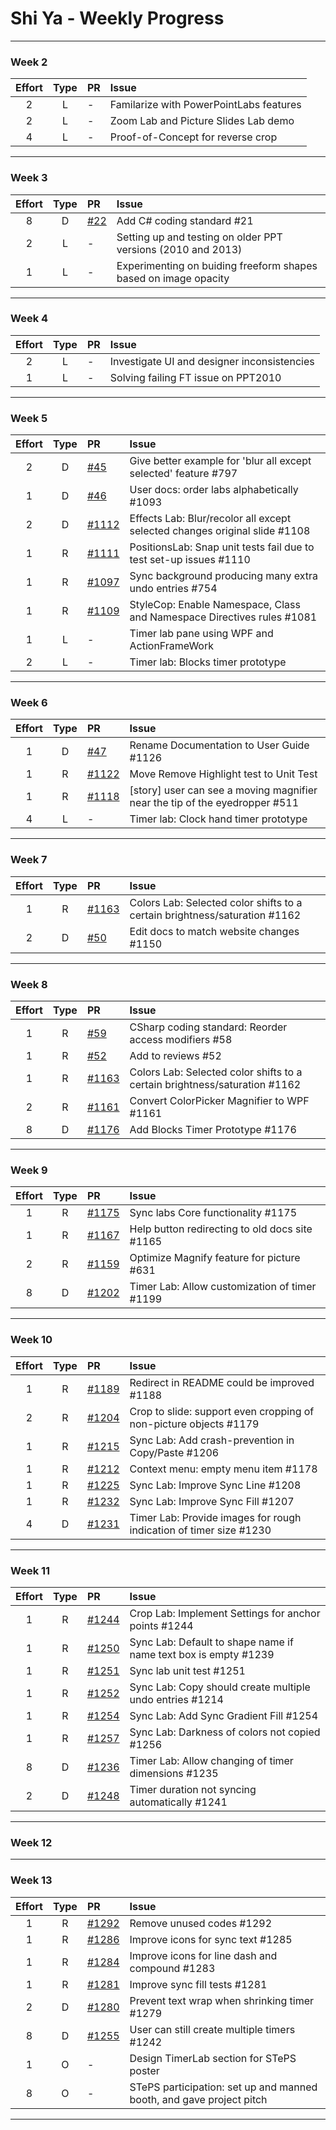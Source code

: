 # Shi Ya - Weekly Progress

---

### Week 2

Effort| Type | PR | Issue
:----:|:----:|:-----------|:------
2 | L | - | Familarize with PowerPointLabs features
2 | L | - | Zoom Lab and Picture Slides Lab demo
4 | L | - | Proof-of-Concept for reverse crop

---
### Week 3

Effort| Type | PR | Issue
:----:|:----:|:-----------|:------
 8 | D | [#22](https://github.com/oss-generic/process/pull/22) | Add C# coding standard #21
 2 | L | - | Setting up and testing on older PPT versions (2010 and 2013)
 1 | L | - | Experimenting on buiding freeform shapes based on image opacity
 
---
### Week 4

Effort| Type | PR | Issue
:----:|:----:|:-----------|:------
2 | L | - | Investigate UI and designer inconsistencies
1 | L | - | Solving failing FT issue on PPT2010

---
### Week 5

Effort| Type | PR | Issue
:----:|:----:|:-----------|:------
2 | D | [#45](https://github.com/PowerPointLabs/PowerPointLabs-Website/pull/45) | Give better example for 'blur all except selected' feature #797
1 | D | [#46](https://github.com/PowerPointLabs/PowerPointLabs-Website/pull/46) | User docs: order labs alphabetically #1093
2 | D | [#1112](https://github.com/PowerPointLabs/PowerPointLabs/pull/1112) | Effects Lab: Blur/recolor all except selected changes original slide #1108
1 | R | [#1111](https://github.com/PowerPointLabs/PowerPointLabs/pull/1111) | PositionsLab: Snap unit tests fail due to test set-up issues #1110
1 | R | [#1097](https://github.com/PowerPointLabs/PowerPointLabs/pull/1097) | Sync background producing many extra undo entries #754
1 | R | [#1109](https://github.com/PowerPointLabs/PowerPointLabs/pull/1109) | StyleCop: Enable Namespace, Class and Namespace Directives rules #1081
1 | L | - | Timer lab pane using WPF and ActionFrameWork
2 | L | - | Timer lab: Blocks timer prototype

---
### Week 6

Effort| Type | PR | Issue
:----:|:----:|:-----------|:------
1 | D | [#47](https://github.com/PowerPointLabs/PowerPointLabs-Website/pull/47) | Rename Documentation to User Guide #1126
1 | R | [#1122](https://github.com/PowerPointLabs/PowerPointLabs/pull/1122) | Move Remove Highlight test to Unit Test
1 | R | [#1118](https://github.com/PowerPointLabs/PowerPointLabs/pull/1118) | [story] user can see a moving magnifier near the tip of the eyedropper #511
4 | L | - | Timer lab: Clock hand timer prototype

---
### Week 7

Effort| Type | PR | Issue
:----:|:----:|:-----------|:------
 1 | R | [#1163](https://github.com/PowerPointLabs/PowerPointLabs/pull/1163) | Colors Lab: Selected color shifts to a certain brightness/saturation #1162
 2 | D | [#50](https://github.com/PowerPointLabs/PowerPointLabs-Website/pull/50) | Edit docs to match website changes #1150
 
---
### Week 8
Effort| Type | PR | Issue
:----:|:----:|:-----------|:------
 1 | R | [#59](https://github.com/oss-generic/process/pull/59) | CSharp coding standard: Reorder access modifiers #58
 1 | R | [#52](https://github.com/PowerPointLabs/PowerPointLabs-Website/pull/52) | Add to reviews #52
 1 | R | [#1163](https://github.com/PowerPointLabs/PowerPointLabs/pull/1163) | Colors Lab: Selected color shifts to a certain brightness/saturation #1162
 2 | R | [#1161](https://github.com/PowerPointLabs/PowerPointLabs/pull/1161) | Convert ColorPicker Magnifier to WPF #1161
 8 | D | [#1176](https://github.com/PowerPointLabs/PowerPointLabs/pull/1176) | Add Blocks Timer Prototype #1176
 
---
### Week 9
Effort| Type | PR | Issue
:----:|:----:|:-----------|:------
 1 | R | [#1175](https://github.com/PowerPointLabs/PowerPointLabs/pull/1175) | Sync labs Core functionality #1175
 1 | R | [#1167](https://github.com/PowerPointLabs/PowerPointLabs/pull/1167) | Help button redirecting to old docs site #1165
 2 | R | [#1159](https://github.com/PowerPointLabs/PowerPointLabs/pull/1159) | Optimize Magnify feature for picture #631
 8 | D | [#1202](https://github.com/PowerPointLabs/PowerPointLabs/pull/1202) | Timer Lab: Allow customization of timer #1199
 
---
### Week 10
Effort| Type | PR | Issue
:----:|:----:|:-----------|:------
 1 | R | [#1189](https://github.com/PowerPointLabs/PowerPointLabs/pull/1189) | Redirect in README could be improved #1188
 2 | R | [#1204](https://github.com/PowerPointLabs/PowerPointLabs/pull/1204) | Crop to slide: support even cropping of non-picture objects #1179
 1 | R | [#1215](https://github.com/PowerPointLabs/PowerPointLabs/pull/1215) | Sync Lab: Add crash-prevention in Copy/Paste #1206
 1 | R | [#1212](https://github.com/PowerPointLabs/PowerPointLabs/pull/1212) | Context menu: empty menu item #1178
 1 | R | [#1225](https://github.com/PowerPointLabs/PowerPointLabs/pull/1225) | Sync Lab: Improve Sync Line #1208
 1 | R | [#1232](https://github.com/PowerPointLabs/PowerPointLabs/pull/1232) | Sync Lab: Improve Sync Fill #1207
 4 | D | [#1231](https://github.com/PowerPointLabs/PowerPointLabs/pull/1231) | Timer Lab: Provide images for rough indication of timer size #1230
 
---
### Week 11
Effort| Type | PR | Issue
:----:|:----:|:-----------|:------
 1 | R | [#1244](https://github.com/PowerPointLabs/PowerPointLabs/pull/1244) | Crop Lab: Implement Settings for anchor points #1244
 1 | R | [#1250](https://github.com/PowerPointLabs/PowerPointLabs/pull/1250) | Sync Lab: Default to shape name if name text box is empty #1239
 1 | R | [#1251](https://github.com/PowerPointLabs/PowerPointLabs/pull/1251) | Sync lab unit test #1251
 1 | R | [#1252](https://github.com/PowerPointLabs/PowerPointLabs/pull/1252) | Sync Lab: Copy should create multiple undo entries #1214
 1 | R | [#1254](https://github.com/PowerPointLabs/PowerPointLabs/pull/1254) | Sync Lab: Add Sync Gradient Fill #1254
 1 | R | [#1257](https://github.com/PowerPointLabs/PowerPointLabs/pull/1257) | Sync Lab: Darkness of colors not copied #1256
 8 | D | [#1236](https://github.com/PowerPointLabs/PowerPointLabs/pull/1236) | Timer Lab: Allow changing of timer dimensions #1235
 2 | D | [#1248](https://github.com/PowerPointLabs/PowerPointLabs/pull/1248) | Timer duration not syncing automatically #1241
 
---
### Week 12
---

### Week 13
Effort| Type | PR | Issue
:----:|:----:|:-----------|:------
 1 | R | [#1292](https://github.com/PowerPointLabs/PowerPointLabs/pull/1292) | Remove unused codes #1292
 1 | R | [#1286](https://github.com/PowerPointLabs/PowerPointLabs/pull/1286) | Improve icons for sync text #1285
 1 | R | [#1284](https://github.com/PowerPointLabs/PowerPointLabs/pull/1284) | Improve icons for line dash and compound #1283
 1 | R | [#1281](https://github.com/PowerPointLabs/PowerPointLabs/pull/1281) | Improve sync fill tests #1281
 2 | D | [#1280](https://github.com/PowerPointLabs/PowerPointLabs/pull/1280) | Prevent text wrap when shrinking timer #1279
 8 | D | [#1255](https://github.com/PowerPointLabs/PowerPointLabs/pull/1255) | User can still create multiple timers #1242
 1 | O | - | Design TimerLab section for STePS poster
 8 | O | - | STePS participation: set up and manned booth, and gave project pitch
 
---

